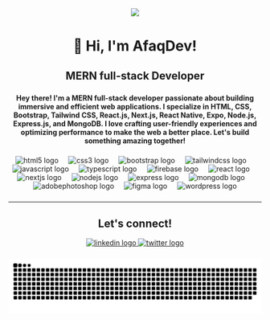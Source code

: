 <div align="center">
  <img height="250" src="https://media2.dev.to/dynamic/image/width=1000,height=420,fit=cover,gravity=auto,format=auto/https%3A%2F%2Fdev-to-uploads.s3.amazonaws.com%2Fuploads%2Farticles%2Fsv2pxc2ocho6qa4xlq95.gif"  />
</div>

###

<h1 align="center">👋 Hi, I'm AfaqDev!</h1>
<h2 align="center">MERN full-stack Developer</h2>

###

<h4 align="center">Hey there! I'm a MERN full-stack developer passionate about building immersive and efficient web applications. I specialize in HTML, CSS, Bootstrap, Tailwind CSS, React.js, Next.js, React Native, Expo, Node.js, Express.js, and MongoDB. I love crafting user-friendly experiences and optimizing performance to make the web a better place. Let's build something amazing together!</h4>

###

<div align="center">
  <img src="https://skillicons.dev/icons?i=html" height="40" alt="html5 logo"  />
  <img width="12" />
  <img src="https://skillicons.dev/icons?i=css" height="40" alt="css3 logo"  />
  <img width="12" />
  <img src="https://skillicons.dev/icons?i=bootstrap" height="40" alt="bootstrap logo"  />
  <img width="12" />
  <img src="https://skillicons.dev/icons?i=tailwind" height="40" alt="tailwindcss logo"  />
  <img width="12" />
  <img src="https://skillicons.dev/icons?i=js" height="40" alt="javascript logo"  />
  <img width="12" />
  <img src="https://skillicons.dev/icons?i=ts" height="40" alt="typescript logo"  />
  <img width="12" />
  <img src="https://skillicons.dev/icons?i=firebase" height="40" alt="firebase logo"  />
  <img width="12" />
  <img src="https://skillicons.dev/icons?i=react" height="40" alt="react logo"  />
  <img width="12" />
  <img src="https://skillicons.dev/icons?i=nextjs" height="40" alt="nextjs logo"  />
  <img width="12" />
  <img src="https://skillicons.dev/icons?i=nodejs" height="40" alt="nodejs logo"  />
  <img width="12" />
  <img src="https://skillicons.dev/icons?i=express" height="40" alt="express logo"  />
  <img width="12" />
  <img src="https://skillicons.dev/icons?i=mongodb" height="40" alt="mongodb logo"  />
  <img width="12" />
  <img src="https://skillicons.dev/icons?i=ps" height="40" alt="adobephotoshop logo"  />
  <img width="12" />
  <img src="https://skillicons.dev/icons?i=figma" height="40" alt="figma logo"  />
  <img width="12" />
  <img src="https://skillicons.dev/icons?i=wordpress" height="40" alt="wordpress logo"  />
</div>

###

<hr/>

<h2 align="center">Let's connect!</h2>

<div align="center">
  <a href="https://www.linkedin.com/in/afaqdev" target="_blank">
    <img src="https://skillicons.dev/icons?i=linkedin" width="52" height="40" alt="linkedin logo"  />
  </a>
  <a href="https://twitter.com/afaqdev" target="_blank">
    <img src="https://skillicons.dev/icons?i=twitter" width="52" height="40" alt="twitter logo"  />
  </a>
</div>

###

<img src="https://raw.githubusercontent.com/platane/snk/output/github-contribution-grid-snake-dark.svg" alt="Snake animation" />

###
